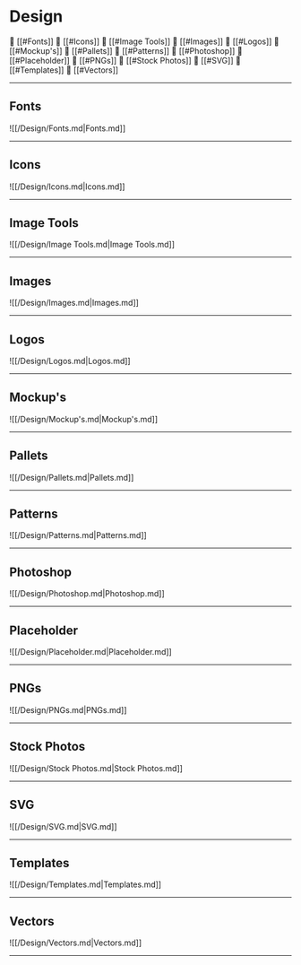 

<!--book-ignore-->
<!--dont-delete-these-comments-->

<div style="page-break-after: always;"></div>

# Design

📄 [[#Fonts]]
📄 [[#Icons]]
📄 [[#Image Tools]]
📄 [[#Images]]
📄 [[#Logos]]
📄 [[#Mockup's]]
📄 [[#Pallets]]
📄 [[#Patterns]]
📄 [[#Photoshop]]
📄 [[#Placeholder]]
📄 [[#PNGs]]
📄 [[#Stock Photos]]
📄 [[#SVG]]
📄 [[#Templates]]
📄 [[#Vectors]]


---



## Fonts

![[/Design/Fonts.md|Fonts.md]]

---



## Icons

![[/Design/Icons.md|Icons.md]]

---



## Image Tools

![[/Design/Image Tools.md|Image Tools.md]]

---



## Images

![[/Design/Images.md|Images.md]]

---



## Logos

![[/Design/Logos.md|Logos.md]]

---



## Mockup's

![[/Design/Mockup's.md|Mockup's.md]]

---



## Pallets

![[/Design/Pallets.md|Pallets.md]]

---



## Patterns

![[/Design/Patterns.md|Patterns.md]]

---



## Photoshop

![[/Design/Photoshop.md|Photoshop.md]]

---



## Placeholder

![[/Design/Placeholder.md|Placeholder.md]]

---



## PNGs

![[/Design/PNGs.md|PNGs.md]]

---



## Stock Photos

![[/Design/Stock Photos.md|Stock Photos.md]]

---



## SVG

![[/Design/SVG.md|SVG.md]]

---



## Templates

![[/Design/Templates.md|Templates.md]]

---



## Vectors

![[/Design/Vectors.md|Vectors.md]]

---

